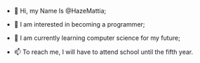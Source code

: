 - 👋 Hi, my Name Is  @HazeMattia;

- 👀 I am interested in becoming a programmer;

- 🌱 I am currently learning computer science for my future;

- 📫 To reach me, I will have to attend school until the fifth year.

<!---
HazeMattia/HazeMattia is a ✨ special ✨ repository because its `README.md` (this file) appears on your GitHub profile.
You can click the Preview link to take a look at your changes.
--->
